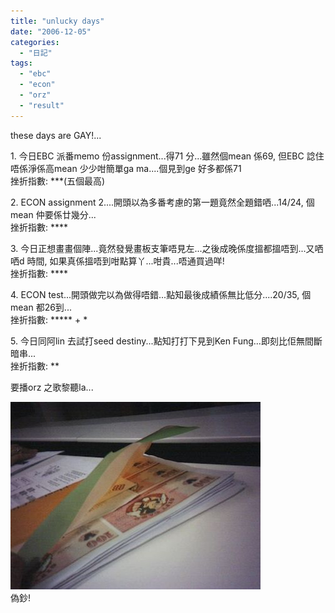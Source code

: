 ```yaml
---
title: "unlucky days"
date: "2006-12-05"
categories: 
  - "日記"
tags: 
  - "ebc"
  - "econ"
  - "orz"
  - "result"
---
```


these days are GAY!...

1\. 今日EBC 派番memo 份assignment...得71 分...雖然個mean 係69, 但EBC 諗住唔係淨係高mean 少少咁簡單ga ma....個見到ge 好多都係71  
挫折指數: \*\*\*(五個最高)

2\. ECON assignment 2....開頭以為多番考慮的第一題竟然全題錯哂...14/24, 個mean 仲要係廿幾分...  
挫折指數: \*\*\*\*

3\. 今日正想畫畫個陣...竟然發覺畫板支筆唔見左...之後成晚係度搵都搵唔到...又哂哂d 時間, 如果真係搵唔到咁點算丫...咁貴...唔通買過咩!  
挫折指數: \*\*\*\*

4\. ECON test...開頭做完以為做得唔錯...點知最後成績係無比低分....20/35, 個mean 都26到...  
挫折指數: \*\*\*\*\* + \*

5\. 今日同阿lin 去試打seed destiny...點知打打下見到Ken Fung...即刻比佢無間斷暗串...  
挫折指數: \*\*

要播orz 之歌黎聽la...

[![snap0019](images/z65194908.jpg)](http://photo.xanga.com/abbychau/f28c093479713/photo.html)  
偽鈔!
